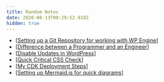 ```yaml
---
title: Random Notes
date: 2020-08-13T00:29:52.918Z
hidden: true
---
```


* [[Setting up a Git Repository for working with WP Engine]]
* [[Difference between a Programmer and an Engineer]]
* [[Disable Updates in WordPress]]
* [[Quick Critical CSS Check]]
* [[My CDK Deployment Steps]]
* [[Setting up Mermaid.js for quick diagrams]]
<!-- * [[Building APIs with CDK and Swagger]] -->



[//begin]: # "Autogenerated link references for markdown compatibility"
[Setting up a Git Repository for working with WP Engine]: setting-up-a-git-repository-for-working-with-wp-engine "Setting up a Git Repository for working with WP Engine"
[Difference between a Programmer and an Engineer]: difference-between-a-programmer-and-an-engineer "Difference between a Programmer and an Engineer"
[Disable Updates in WordPress]: disable-updates-in-wordpress "Disable Updates in WordPress"
[Quick Critical CSS Check]: quick-critical-css-check "Quick Critical CSS Check"
[My CDK Deployment Steps]: my-cdk-deployment-steps "My CDK Deployment Steps"
[Setting up Mermaid.js for quick diagrams]: setting-up-mermaid-js-for-quick-diagrams "Setting up Mermaid.js for quick diagrams"
[Building APIs with CDK and Swagger]: building-apis-with-cdk-and-swagger "Building APIs with CDK and Swagger"
[//end]: # "Autogenerated link references"